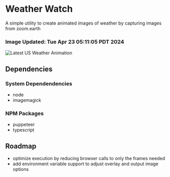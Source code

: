 # Weather Watch

A simple utility to create animated images of weather by capturing images from zoom.earth

### Image Updated: Tue Apr 23 05:11:05 PDT 2024

![Latest US Weather Animation](animations/2024-04-23.webp)

## Dependencies
### System Dependendencies
* node
* imagemagick
### NPM Packages
* puppeteer
* typescript

## Roadmap
* optimize execution by reducing browser calls to only the frames needed
* add environment variable support to adjust overlay and output image options
